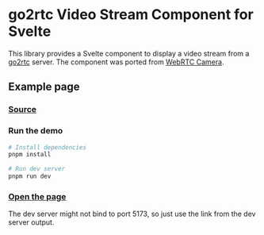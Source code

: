 # go2rtc Video Stream Component for Svelte

This library provides a Svelte component to display a video stream from a [go2rtc](https://github.com/AlexxIT/go2rtc) server.
The component was ported from [WebRTC Camera](https://github.com/AlexxIT/WebRTC).

## Example page

### [Source](/src/routes/+page.svelte)

### Run the demo

```bash
# Install dependencies
pnpm install

# Run dev server
pnpm run dev
```

### [Open the page](http://localhost:5173)

The dev server might not bind to port 5173, so just use the link from the dev server output.
